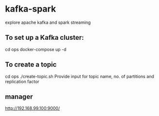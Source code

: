 # kafka-spark
explore apache kafka and spark streaming

## To set up a Kafka cluster:
cd ops
docker-compose up -d

## To create a topic
cd ops
./create-topic.sh
Provide input for topic name, no. of partitions and replication factor

## manager
http://192.168.99.100:9000/
